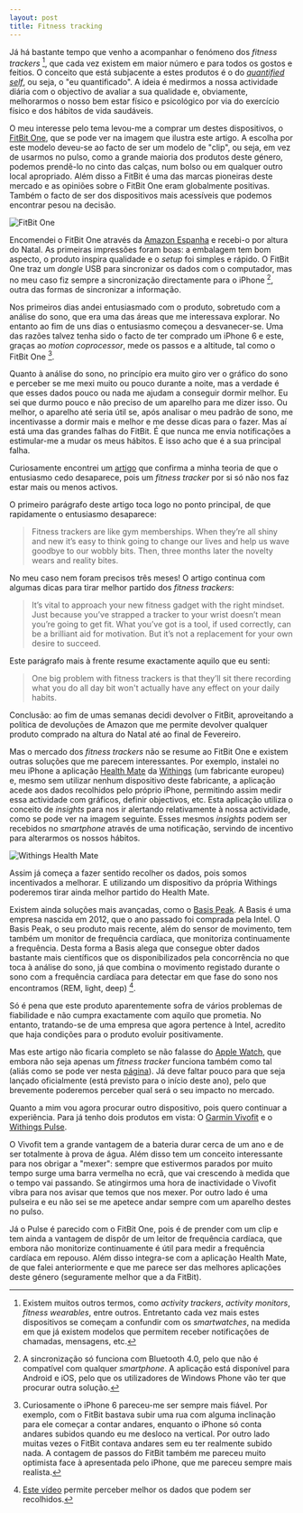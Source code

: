 ```yaml
---
layout: post
title: Fitness tracking
---
```


Já há bastante tempo que venho a acompanhar o fenómeno dos *fitness trackers* [^1], que cada vez existem em maior número e para todos os gostos e feitios. O conceito que está subjacente a estes produtos é o do [*quantified self*](http://en.wikipedia.org/wiki/Quantified_Self), ou seja, o "eu quantificado". A ideia é medirmos a nossa actividade diária com o objectivo de avaliar a sua qualidade e, obviamente, melhorarmos o nosso bem estar físico e psicológico por via do exercício físico e dos hábitos de vida saudáveis.

O meu interesse pelo tema levou-me a comprar um destes dispositivos, o [FitBit One](https://www.fitbit.com/one), que se pode ver na imagem que ilustra este artigo. A escolha por este modelo deveu-se ao facto de ser um modelo de "clip", ou seja, em vez de usarmos no pulso, como a grande maioria dos produtos deste género, podemos prendê-lo no cinto das calças, num bolso ou em qualquer outro local apropriado. Além disso a FitBit é uma das marcas pioneiras deste mercado e as opiniões sobre o FitBit One eram globalmente positivas. Também o facto de ser dos dispositivos mais acessíveis que podemos encontrar pesou na decisão.

![FitBit One](https://farm8.staticflickr.com/7550/16043046958_c9ef396b53.jpg)

Encomendei o FitBit One através da [Amazon Espanha](http://www.amazon.es/) e recebi-o por altura do Natal. As primeiras impressões foram boas: a embalagem tem bom aspecto, o produto inspira qualidade e o *setup* foi simples e rápido. O FitBit One traz um *dongle* USB para sincronizar os dados com o computador, mas no meu caso fiz sempre a sincronização directamente para o iPhone [^2], outra das formas de sincronizar a informação.

Nos primeiros dias andei entusiasmado com o produto, sobretudo com a análise do sono, que era uma das áreas que me interessava explorar. No entanto ao fim de uns dias o entusiasmo começou a desvanecer-se. Uma das razões talvez tenha sido o facto de ter comprado um iPhone 6 e este, graças ao *motion coprocessor*, mede os passos e a altitude, tal como o FitBit One [^3].

Quanto à análise do sono, no princípio era muito giro ver o gráfico do sono e perceber se me mexi muito ou pouco durante a noite, mas a verdade é que esses dados pouco ou nada me ajudam a conseguir dormir melhor. Eu sei que durmo pouco e não preciso de um aparelho para me dizer isso. Ou melhor, o aparelho até seria útil se, após analisar o meu padrão de sono, me incentivasse a dormir mais e melhor e me desse dicas para o fazer. Mas aí está uma das grandes falhas do FitBit. É que nunca me envia notificações a estimular-me a mudar os meus hábitos. E isso acho que é a sua principal falha.

Curiosamente encontrei um [artigo](http://www.wareable.com/fitness-trackers/how-to-use-your-fitness-tracker-to-actually-get-fit-701) que confirma a minha teoria de que o entusiasmo cedo desaparece, pois um *fitness tracker* por si só não nos faz estar mais ou menos activos.

O primeiro parágrafo deste artigo toca logo no ponto principal, de que rapidamente o entusiasmo desaparece:

> Fitness trackers are like gym memberships. When they’re all shiny and new it’s easy to think going to change our lives and help us wave goodbye to our wobbly bits. Then, three months later the novelty wears and reality bites.

No meu caso nem foram precisos três meses! O artigo continua com algumas dicas para tirar melhor partido dos *fitness trackers*:

> It’s vital to approach your new fitness gadget with the right mindset. Just because you’ve strapped a tracker to your wrist doesn’t mean you’re going to get fit. What you’ve got is a tool, if used correctly, can be a brilliant aid for motivation. But it’s not a replacement for your own desire to succeed.

Este parágrafo mais à frente resume exactamente aquilo que eu senti:

> One big problem with fitness trackers is that they’ll sit there recording what you do all day bit won't actually have any effect on your daily habits.

Conclusão: ao fim de umas semanas decidi devolver o FitBit, aproveitando a política de devoluções de Amazon que me permite devolver qualquer produto comprado na altura do Natal até ao final de Fevereiro.

Mas o mercado dos *fitness trackers* não se resume ao FitBit One e existem outras soluções que me parecem interessantes. Por exemplo, instalei no meu iPhone a aplicação [Health Mate](http://www.withings.com/eu/health-mate.html) da [Withings](http://www.withings.com/eu/) (um fabricante europeu) e, mesmo sem utilizar nenhum dispositivo deste fabricante, a aplicação acede aos dados recolhidos pelo próprio iPhone, permitindo assim medir essa actividade com gráficos, definir objectivos, etc. Esta aplicação utiliza o conceito de *insights* para nos ir alertando relativamente à nossa actividade, como se pode ver na imagem seguinte. Esses mesmos *insights* podem ser recebidos no *smartphone* através de uma notificação, servindo de incentivo para alterarmos os nossos hábitos.

![Withings Health Mate](https://farm9.staticflickr.com/8564/15749670434_81c3acf1d4_z.jpg)

Assim já começa a fazer sentido recolher os dados, pois somos incentivados a melhorar. E utilizando um dispositivo da própria Withings poderemos tirar ainda melhor partido do Health Mate.

Existem ainda soluções mais avançadas, como o [Basis Peak](https://www.mybasis.com/). A Basis é uma empresa nascida em 2012, que o ano passado foi comprada pela Intel. O Basis Peak, o seu produto mais recente, além do sensor de movimento, tem também um monitor de frequência cardíaca, que monitoriza continuamente a frequência. Desta forma a Basis alega que consegue obter dados bastante mais científicos que os disponibilizados pela concorrência no que toca à análise do sono, já que combina o movimento registado durante o sono com a frequência cardíaca para detectar em que fase do sono nos encontramos (REM, light, deep) [^4].

Só é pena que este produto aparentemente sofra de vários problemas de fiabilidade e não cumpra exactamente com aquilo que prometia. No entanto, tratando-se de uma empresa que agora pertence à Intel, acredito que haja condições para o produto evoluir positivamente.

Mas este artigo não ficaria completo se não falasse do [Apple Watch](https://www.apple.com/watch/), que embora não seja apenas um *fitness tracker* funciona também como tal (aliás como se pode ver nesta [página](https://www.apple.com/watch/health-and-fitness/)). Já deve faltar pouco para que seja lançado oficialmente (está previsto para o início deste ano), pelo que brevemente poderemos perceber qual será o seu impacto no mercado.

Quanto a mim vou agora procurar outro dispositivo, pois quero continuar a experiência. Para já tenho dois produtos em vista: O [Garmin Vivofit](http://sites.garmin.com/en-US/vivo/vivofit/) e o [Withings Pulse](href="http://www.withings.com/eu/withings-pulse.html).

O Vivofit tem a grande vantagem de a bateria durar cerca de um ano e de ser totalmente à prova de água. Além disso tem um conceito interessante para nos obrigar a "mexer": sempre que estivermos parados por muito tempo surge uma barra vermelha no ecrã, que vai crescendo à medida que o tempo vai passando. Se atingirmos uma hora de inactividade o Vivofit vibra para nos avisar que temos que nos mexer. Por outro lado é uma pulseira e eu não sei se me apetece andar sempre com um aparelho destes no pulso.

Já o Pulse é parecido com o FitBit One, pois é de prender com um clip e tem ainda a vantagem de dispôr de um leitor de frequência cardíaca, que embora não monitorize continuamente é útil para medir a frequência cardíaca em repouso. Além disso integra-se com a aplicação Health Mate, de que falei anteriormente e que me parece ser das melhores aplicações deste género (seguramente melhor que a da FitBit).

[^1]: Existem muitos outros termos, como *activity trackers*, *activity monitors*, *fitness wearables*, entre outros. Entretanto cada vez mais estes dispositivos se começam a confundir com os *smartwatches*, na medida em que já existem modelos que permitem receber notificações de chamadas, mensagens, etc.

[^2]: A sincronização só funciona com Bluetooth 4.0, pelo que não é compatível com qualquer *smartphone*. A aplicação está disponível para Android e iOS, pelo que os utilizadores de Windows Phone vão ter que procurar outra solução.

[^3]: Curiosamente o iPhone 6 pareceu-me ser sempre mais fiável. Por exemplo, com o FitBit bastava subir uma rua com alguma inclinação para ele começar a contar andares, enquanto o iPhone só conta andares subidos quando eu me desloco na vertical. Por outro lado muitas vezes o FitBit contava andares sem eu ter realmente subido nada. A contagem de passos do FitBit também me pareceu muito optimista face à apresentada pelo iPhone, que me pareceu sempre mais realista.

[^4]: [Este vídeo](https://www.youtube.com/watch?v=4JV1X8OV3oY) permite perceber melhor os dados que podem ser recolhidos.
